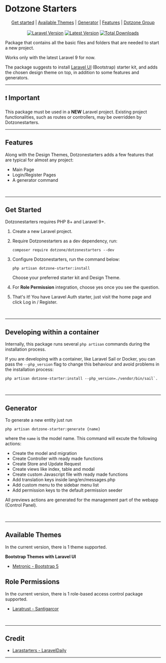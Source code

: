 # Dotzone Starters

<div align="center">
    <p align="center">
        <a href="#get-started">Get started</a> |
        <a href="#available-themes">Available Themes</a> |
        <a href="#generator">Generator</a> |
        <a href="#features">Features</a> |
        <a href="https://dotzonegrp.com" target="_blank">Dotzone Group</a>
        <br/> <br/>
        <a href="packagist.org/packages/dotzone/dotzonestarters"><img alt="Laravel Version" src="https://img.shields.io/static/v1?label=laravel&message=%E2%89%A59.0&color=0078BE&logo=laravel&style=flat-square"></a>
        <a href="packagist.org/packages/dotzone/dotzonestarters"><img alt="Latest Version" src="https://img.shields.io/packagist/v/dotzone/dotzonestarters"></a>
        <a href="packagist.org/packages/dotzone/dotzonestarters"><img alt="Total Downloads" src="https://img.shields.io/packagist/dt/dotzone/dotzonestarters"></a>
  </p>
</div>

Package that contains all the basic files and folders that are needed to start a new project.

Works only with the latest Laravel 9 for now.

The package suggests to install [Laravel UI](https://github.com/laravel/ui) (Bootstrap) starter kit, and adds the chosen design theme on top, in addition to some features and generators.

---

## ` ❗ ` Important

This package must be used in a **NEW** Laravel project. Existing project functionalities, such as routes or controllers, may be overridden by Dotzonestarters.


---

## Features

Along with the Design Themes, Dotzonestarters adds a few features that are typical for almost any project:

- Main Page
- Login/Register Pages
- A generator command

<br/>

---

## Get Started

Dotzonestarters requires PHP 8+ and Laravel 9+.

1. Create a new Laravel project.

2. Require Dotzonestarters as a dev dependency, run:

    ```shell
    composer require dotzone/dotzonestarters --dev
    ```

3. Configure Dotzonestarters, run the command below:

    ```shell
    php artisan dotzone-starter:install
    ```

    Choose your preferred starter kit and Design Theme.

4. For **Role Permission** integration, choose yes once you see the question.

5. That's it! You have Laravel Auth starter, just visit the home page and click Log in / Register.

<br/>

---

## Developing within a container

Internally, this package runs several `php artisan` commands during the installation process.

If you are developing with a container, like Laravel Sail or Docker, you can pass the `--php_version` flag to change this behaviour and avoid problems in the installation process:

```shell
php artisan dotzone-starter:install --php_version=./vendor/bin/sail`.
```

</br>

---
## Generator

To generate a new entity just run
```shell
php artisan dotzone-starter:generate {name}
```
where the `name` is the model name. This command will excute the following actions:

- Create the model and migration
- Create Controller with ready made functions
- Create Store and Update Request
- Create views like index, table and modal 
- Create custom Javascript file with ready made functions
- Add translation keys inside lang/en/messages.php
- Add custom menu to the sidebar menu list
- Add permission keys to the default permission seeder

All previews actions are generated for the management part of the webapp (Control Panel).

</br>

---

## Available Themes

In the current version, there is 1 theme supported. 

**Bootstrap Themes with Laravel UI**

- [Metronic - Bootstrap 5](https://keenthemes.com/metronic8/)

## Role Permissions

In the current version, there is 1 role-based access control package supported.

- [Laratrust - Santigarcor](https://laratrust.santigarcor.me)

</br>

---
## Credit

- [Larastarters - LaravelDaily](https://github.com/LaravelDaily/Larastarters)

---
